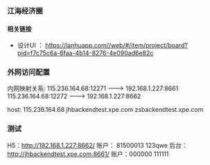 ### 江海经济圈

#### 相关链接

* 设计UI ： https://lanhuapp.com//web/#/item/project/board?pid=f7c75c6a-6faa-4b14-8276-4e090ad6e82c

### 外网访问配置

内网映射关系:
115.236.164.68:12271 ---> 192.168.1.227:8661
115.236.164.68:12272 ---> 192.168.1.227:8662

host:
115.236.164.68 jhbackendtest.xpe.com zsbackendtest.xpe.com

### 测试
H5：http://192.168.1.227:8662/
账户： 81500013   123qwe
后台：http://jhbackendtest.xpe.com:8661/
账户：000000  111111
